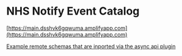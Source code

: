 # NHS Notify Event Catalog

[https://main.dsshvk6gqwuma.amplifyapp.com](https://main.dsshvk6gqwuma.amplifyapp.com)

[Example remote schemas that are inported via the async api plugin](/remote-schemas)